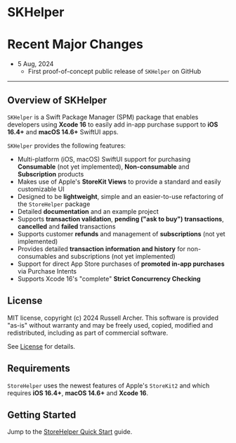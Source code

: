 # SKHelper

# Recent Major Changes
- 5 Aug, 2024
    - First proof-of-concept public release of `SKHelper` on GitHub

---

## Overview of SKHelper

`SKHelper` is a Swift Package Manager (SPM) package that enables developers using **Xcode 16** to easily add in-app purchase 
support to **iOS 16.4+** and **macOS 14.6+** SwiftUI apps. 

`SKHelper` provides the following features:

- Multi-platform (iOS, macOS) SwiftUI support for purchasing **Consumable** (not yet implemented), **Non-consumable** and **Subscription** products
- Makes use of Apple's **StoreKit Views** to provide a standard and easily customizable UI
- Designed to be **lightweight**, simple and an easier-to-use refactoring of the `StoreHelper` package
- Detailed **documentation** and an example project
- Supports **transaction validation**, **pending ("ask to buy") transactions**, **cancelled** and **failed** transactions
- Supports customer **refunds** and management of **subscriptions** (not yet implemented)
- Provides detailed **transaction information and history** for non-consumables and subscriptions (not yet implemented)
- Support for direct App Store purchases of **promoted in-app purchases** via Purchase Intents
- Supports Xcode 16's "complete" **Strict Concurrency Checking** 

## License

MIT license, copyright (c) 2024 Russell Archer. This software is provided "as-is" without warranty and may be freely used, copied, 
modified and redistributed, including as part of commercial software. 

See [License](https://russell-archer.github.io/SKHelper/documentation/skhelper/license) for details.

## Requirements
`StoreHelper` uses the newest features of Apple's `StoreKit2` and which requires **iOS 16.4+**, **macOS 14.6+** and **Xcode 16**.

## Getting Started

Jump to the [StoreHelper Quick Start](https://russell-archer.github.io/SKHelper/documentation/skhelper/quickstart) guide.
